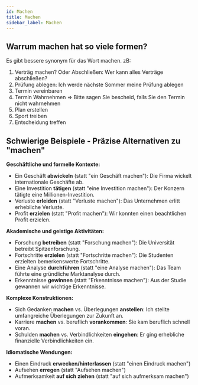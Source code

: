 ```yaml
---
id: Machen
title: Machen
sidebar_label: Machen
---
```


## Warrum machen hat so viele formen?

Es gibt bessere synonym für das Wort machen. zB:

1. Verträg machen? Oder Abschließen: Wer kann alles Verträge abschließen?
2. Prüfung ablegen: Ich werde nächste Sommer meine Prüfung ablegen
3. Termin vereinbaren
4. Termin Wahrnehmen => Bitte sagen Sie bescheid, falls Sie den Termin nicht wahrnehmen
5. Plan erstellen
6. Sport treiben
7. Entscheidung treffen

## Schwierige Beispiele - Präzise Alternativen zu "machen"

**Geschäftliche und formelle Kontexte:**

- Ein Geschäft **abwickeln** (statt "ein Geschäft machen"): Die Firma wickelt internationale Geschäfte ab.
- Eine Investition **tätigen** (statt "eine Investition machen"): Der Konzern tätigte eine Millionen-Investition.
- Verluste **erleiden** (statt "Verluste machen"): Das Unternehmen erlitt erhebliche Verluste.
- Profit **erzielen** (statt "Profit machen"): Wir konnten einen beachtlichen Profit erzielen.

**Akademische und geistige Aktivitäten:**

- Forschung **betreiben** (statt "Forschung machen"): Die Universität betreibt Spitzenforschung.
- Fortschritte **erzielen** (statt "Fortschritte machen"): Die Studenten erzielten bemerkenswerte Fortschritte.
- Eine Analyse **durchführen** (statt "eine Analyse machen"): Das Team führte eine gründliche Marktanalyse durch.
- Erkenntnisse **gewinnen** (statt "Erkenntnisse machen"): Aus der Studie gewannen wir wichtige Erkenntnisse.

**Komplexe Konstruktionen:**

- Sich Gedanken **machen** vs. Überlegungen **anstellen**: Ich stellte umfangreiche Überlegungen zur Zukunft an.
- Karriere **machen** vs. beruflich **vorankommen**: Sie kam beruflich schnell voran.
- Schulden **machen** vs. Verbindlichkeiten **eingehen**: Er ging erhebliche finanzielle Verbindlichkeiten ein.

**Idiomatische Wendungen:**

- Einen Eindruck **erwecken/hinterlassen** (statt "einen Eindruck machen")
- Aufsehen **erregen** (statt "Aufsehen machen")
- Aufmerksamkeit **auf sich ziehen** (statt "auf sich aufmerksam machen")
